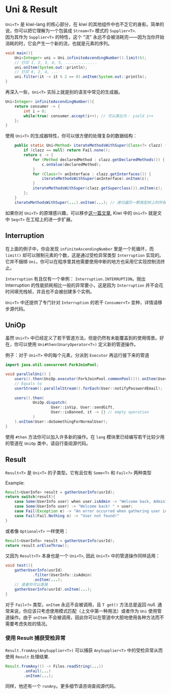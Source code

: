 # Uni & Result

`Uni<T>` 是 kiwi-lang 的核心部分，在 kiwi 的其他组件中也不乏它的身影。简单的说，你可以把它理解为一个包装成 `Stream<T>` 模式的 `Supplier<T>`.   
因为其作为 `Supplier<T>` 的特性，这个 "流" 永远不会被消耗完——因为当你开始消耗的时，它会产生一个新的流，也就是元素的序列。

```java
void main(){
    Uni<Integer> uni = Uni.infiniteAscendingNumber().limit(6);
    // 打印 1, 2, 3, 4, 5, ..............
    uni.onItem(System.out::println);
    // 打印 0, 2, 4, ...
    uni.filter(it -> it % 2 == 0).onItem(System.out::println);
}
```
再深入一些，`Uni<T>` 实际上就是别的语言中常见的生成器。
```java
Uni<Integer> infiniteAscendingNumber(){
    return consumer -> {
        int i = 0;
        while(true) consumer.accept(i++); // 可以类比为： yield i++
    };
}
```

使用 `Uni<T>` 的生成器特性，你可以很方便的处理复杂的数据结构：
```java
    public static Uni<Method> iterateMethodsWithSuper(Class<?> clazz) {
        if (clazz == null) return Fail.none();
        return c -> {
            for (Method declaredMethod : clazz.getDeclaredMethods()) {
                c.onValue(declaredMethod);
            }
            for (Class<?> anInterface : clazz.getInterfaces()) {
                iterateMethodsWithSuper(anInterface).onItem(c);
            }
            iterateMethodsWithSuper(clazz.getSuperclass()).onItem(c);
        };
    }
    iterateMethodsWithSuper(...).onItem(...); // 递归遍历一颗类型树上的所有方法
```

如果你对 `Uni<T>` 的原理感兴趣，可以移步[这一篇文章](https://developer.aliyun.com/article/1199705), Kiwi 中的 `Uni<T>` 就是文中 `Seq<T>` 在工程上的进一步扩展。

## Interruption

在上面的例子中，你会发现 `infiniteAscendingNumber` 里是一个死循环，而 `limit()` 却可以限制元素的个数，这是通过受检异常类型 `Interruption` 实现的。它并不捆绑 `Uni`，你可以在程序里其他需要使用中断的地方也采用它实现控制流终止。

`Interruption` 有且仅有一个单例： `Interruption.INTERRUPTION`。抛出 Interruption 的性能损耗相比一般的异常要小，这是因为 `Interruption` 并不会花时间填充栈帧，并且也不会被创建多个实例。

`Uni<T>` 中还提供了专门针对 `Interruption` 的若干 `Consumer<T>` 变种，详情请移步源代码。

## UniOp

虽然 `Uni<T>` 中已经定义了若干管道方法，但是仍然有未能覆盖到的使用情景。好在，你可以使用 `Uni#then(UnaryOperator<T>)` 定义新的管道操作。

例子：对于 `Uni<T>` 中的每个元素，分派到 `Executor` 再运行接下来的管道

```java
import java.util.concurrent.ForkJoinPool;

void parallelUni() {
    users().then(UniOp.executor(ForkJoinPool.commonPool())).onItem(User::notifyPasswordEmail);
    // Equals to
    userStream().parallelStream().forEach(User::notifyPasswordEmail);
    
    users().then(
            UniOp.dispatch(
                    User::isVip, User::sendGift,
                    User::isBanned, it -> {} // empty operation
            )
    ).onItem(User::doSomethingForNormalUser);
}
```

使用 `#then` 方法你可以加入许多新的操作。在 `lang` 模块里已经编写若干比较少用的管道在 `UniOp` 类中，请自行查阅源代码。


## Result

`Result<T>` 是 `Uni<T>` 的子类型。它有且仅有 `Some<T>` 和 `Fail<?>` 两种类型

Example:
```java
Result<UserInfo> result = gatherUserInfo(usrId);
return switch(result){
    case Some(UserInfo user) when user.isAdmin -> "Welcome back, Administrator "+user;
    case Some(UserInfo user) -> "Welcome back! " + user;
    case Fail(Exception e) -> "An error occurred when gathering user info: "+e;
    case Fail(Fail.Nothing n) -> "User not found!" 
}
```

或者像 `Optional<T>` 一样使用：
```java
Result<UserInfo> result = gatherUserInfo(usrId);
return result.orElseThrow();
```

又因为 `Result<T>` 本身也是一个 `Uni<T>`, 因此 `Uni<T>` 中的管道操作同样适用：
```java
void test(){
    gatherUserInfo(usrId)
            .filter(UserInfo::isAdmin)
            .onItem(...);
    // 或者你可以直接
    gatherUserInfo(usrId).onItem(...);
}
```

对于 `Fail<?>` 类型，`onItem` 永远不会被调用，且 `T get()` 方法总是返回 null. 通常来说，你应该只考虑使用模式匹配（上文中第一种用法）或者作为 `Uni` 使用管道操作。由于 `onItem` 不会被调用，因此你可以在管道中大胆地使用各种方法而不需要考虑失败的情况。

### 使用 Result 捕获受检异常
`Result.fromAny(AnySupplier<T>)` 可以捕获 `AnySupplier<T>` 中的受检异常从而使用 `Result` 处理结果.

```java
Result.fromAny(() -> Files.readString(...))
        .onFail(...)
        .onItem(...);
```

同样，他还有一个 `runAny`。更多细节请咨询查阅源代码。


